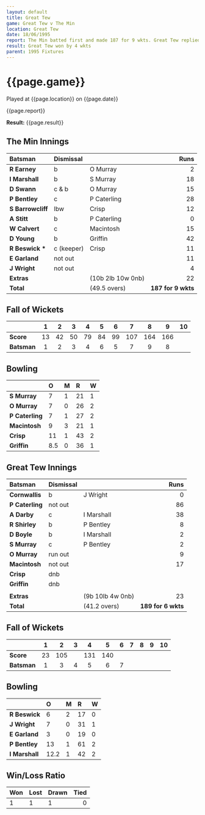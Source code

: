 ```yaml
---
layout: default
title: Great Tew
game: Great Tew v The Min
location: Great Tew
date: 18/06/1995
report: The Min batted first and made 187 for 9 wkts. Great Tew replied with 189 for 6 wkts
result: Great Tew won by 4 wkts
parent: 1995 Fixtures
---
```


# {{page.game}}

Played at {{page.location}} on {{page.date}}

{{page.report}}

**Result:** {{page.result}}

## The Min Innings

| Batsman | Dismissal |  | Runs |
|:---|:---|---|---:|
| **R Earney** | b | O Murray | 2 |
| **I Marshall** | b | S Murray | 18 |
| **D Swann** | c & b | O Murray | 15 |
| **P Bentley** | c | P Caterling | 28 |
| **S Barrowcliff** | lbw | Crisp | 12 |
| **A Stitt** | b | P Caterling | 0 |
| **W Calvert** | c | Macintosh | 15 |
| **D Young** | b | Griffin | 42 |
| **R Beswick &#42;** | c (keeper) | Crisp | 11 |
| **E Garland** | not out |  | 11 |
| **J Wright** | not out |  | 4 |
| **Extras** | | (10b 2lb 10w 0nb) | 22 |
| **Total** | | (49.5 overs) | **187 for 9 wkts** |

## Fall of Wickets

| | 1 | 2 | 3 | 4 | 5 | 6 | 7 | 8 | 9 | 10 |
|---|:---:|:---:|:---:|:---:|:---:|:---:|:---:|:---:|:---:|:---:|
| **Score** | 13 | 42 | 50 | 79 | 84 | 99 | 107 | 164 | 166 |  |
| **Batsman** | 1 | 2 | 3 | 4 | 6 | 5 | 7 | 9 | 8 |  |

## Bowling

| | O | M | R | W |
|---|:---|:---|:---|:---|
| **S Murray** | 7 | 1 | 21 | 1 |
| **O Murray** | 7 | 0 | 26 | 2 |
| **P Caterling** | 7 | 1 | 27 | 2 |
| **Macintosh** | 9 | 3 | 21 | 1 |
| **Crisp** | 11 | 1 | 43 | 2 |
| **Griffin** | 8.5 | 0 | 36 | 1 |

## Great Tew Innings

| Batsman | Dismissal |  | Runs |
|:---|:---|---|---:|
| **Cornwallis** | b | J Wright | 0 |
| **P Caterling** | not out |  | 86 |
| **A Darby** | c | I Marshall | 38 |
| **R Shirley** | b | P Bentley | 8 |
| **D Boyle** | b | I Marshall | 2 |
| **S Murray** | c | P Bentley | 2 |
| **O Murray** | run out |  | 9 |
| **Macintosh** | not out |  | 17 |
| **Crisp** | dnb |  |  |
| **Griffin** | dnb |  |  |
|  |  |  |  |
| **Extras** | | (9b 10lb 4w 0nb) | 23 |
| **Total** | | (41.2 overs) | **189 for 6 wkts** |

## Fall of Wickets

| | 1 | 2 | 3 | 4 | 5 | 6 | 7 | 8 | 9 | 10 |
|---|:---:|:---:|:---:|:---:|:---:|:---:|:---:|:---:|:---:|:---:|
| **Score** | 23 | 105 |  | 131 | 140 |  |  |  |  |  |
| **Batsman** | 1 | 3 | 4 | 5 | 6 | 7 |  |  |  |  |

## Bowling

| | O | M | R | W |
|---|:---|:---|:---|:---|
| **R Beswick** | 6 | 2 | 17 | 0 |
| **J Wright** | 7 | 0 | 31 | 1 |
| **E Garland** | 3 | 0 | 19 | 0 |
| **P Bentley** | 13 | 1 | 61 | 2 |
| **I Marshall** | 12.2 | 1 | 42 | 2 |

## Win/Loss Ratio

| Won | Lost | Drawn | Tied |
|:---|:---|:---|---:|
| 1 | 1 | 1 | 0 |